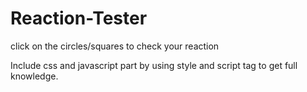 # Reaction-Tester
click on the circles/squares to check your reaction

Include css and javascript part by using style and script tag to get full knowledge.
